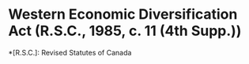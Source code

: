 # Western Economic Diversification Act (R.S.C., 1985, c. 11 (4th Supp.))
  *[R.S.C.]: Revised Statutes of Canada
